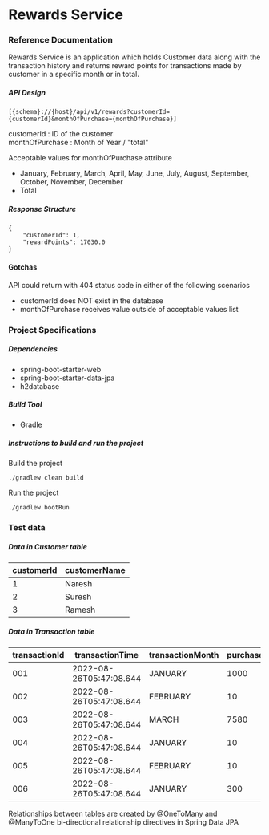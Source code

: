 # Rewards Service

### Reference Documentation
Rewards Service is an application which holds Customer data along with the transaction history and returns reward points for transactions made by customer in a specific month or in total.

##### API Design
```[{schema}://{host}/api/v1/rewards?customerId={customerId}&monthOfPurchase={monthOfPurchase}]```

customerId : ID of the customer  
monthOfPurchase : Month of Year / "total"  

Acceptable values for monthOfPurchase attribute  
 * January, February, March, April, May, June,
   July, August, September, October, November, December
 * Total

##### Response Structure
```
{
    "customerId": 1,
    "rewardPoints": 17030.0
}
```

#### Gotchas
API could return with 404 status code in either of the following scenarios
 * customerId does NOT exist in the database
 * monthOfPurchase receives value outside of acceptable values list

### Project Specifications

##### Dependencies 
 * spring-boot-starter-web
 * spring-boot-starter-data-jpa
 * h2database

##### Build Tool
 * Gradle

##### Instructions to build and run the project
Build the project
```
./gradlew clean build
```

Run the project
```
./gradlew bootRun
```

### Test data
##### Data in Customer table
customerId | customerName 
--- | --- 
1 | Naresh
2 | Suresh
3 | Ramesh

##### Data in Transaction table
transactionId | transactionTime | transactionMonth | purchaseValue | customerId
--- | --- | --- | --- | ---
001 | 2022-08-26T05:47:08.644 | JANUARY | 1000 | 1
002 | 2022-08-26T05:47:08.644 | FEBRUARY | 10 | 1
003 | 2022-08-26T05:47:08.644 | MARCH | 7580 | 1
004 | 2022-08-26T05:47:08.644 | JANUARY | 10 | 2
005 | 2022-08-26T05:47:08.644 | FEBRUARY | 10 | 2
006 | 2022-08-26T05:47:08.644 | JANUARY | 300 | 3

Relationships between tables are created by @OneToMany and @ManyToOne bi-directional relationship directives in Spring Data JPA